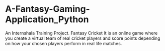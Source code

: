 # A-Fantasy-Gaming-Application_Python
An Internshala Training Project. Fantasy Cricket It is an online game where you create a virtual team of real cricket players and score points depending on how your chosen players perform in real life matches.
